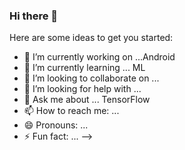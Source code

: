 ### Hi there 👋

Here are some ideas to get you started:

- 🔭 I’m currently working on ...Android
- 🌱 I’m currently learning ... ML
- 👯 I’m looking to collaborate on ...
- 🤔 I’m looking for help with ...
- 💬 Ask me about ... TensorFlow
- 📫 How to reach me: ...
- 😄 Pronouns: ...
- ⚡ Fun fact: ...
-->
